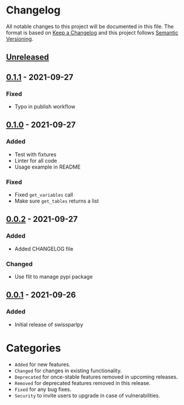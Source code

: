 # Changelog
All notable changes to this project will be documented in this file.
The format is based on [Keep a Changelog](http://keepachangelog.com/) and this project follows [Semantic Versioning](http://semver.org/).

## [Unreleased]


## [0.1.1] - 2021-09-27
### Fixed
- Typo in publish workflow

## [0.1.0] - 2021-09-27
### Added
- Test with fixtures
- Linter for all code
- Usage example in README

### Fixed
- Fixed `get_variables` call
- Make sure `get_tables` returns a list


## [0.0.2] - 2021-09-27
### Added
- Added CHANGELOG file

### Changed
- Use flit to manage pypi package


## [0.0.1] - 2021-09-26
### Added
- Initial release of swissparlpy


# Categories
- `Added` for new features.
- `Changed` for changes in existing functionality.
- `Deprecated` for once-stable features removed in upcoming releases.
- `Removed` for deprecated features removed in this release.
- `Fixed` for any bug fixes.
- `Security` to invite users to upgrade in case of vulnerabilities.

[Unreleased]: https://github.com/metaodi/swissparlpy/compare/v0.1.1...HEAD
[0.1.1]: https://github.com/metaodi/swissparlpy/compare/v0.1.0...v0.1.1
[0.1.0]: https://github.com/metaodi/swissparlpy/compare/v0.0.2...v0.1.0
[0.0.2]: https://github.com/metaodi/swissparlpy/compare/v0.0.1...v0.0.2
[0.0.1]: https://github.com/metaodi/swissparlpy/releases/tag/v0.0.1
